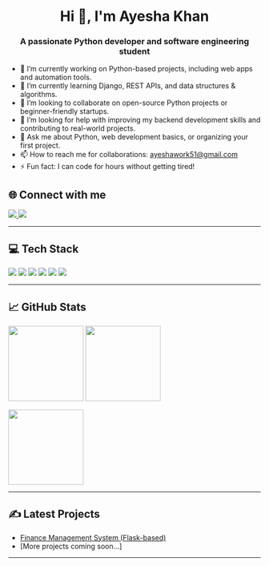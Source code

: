 <h1 align="center">Hi 👋, I'm Ayesha Khan</h1>
<h3 align="center">A passionate Python developer and software engineering student</h3>

- 🔭 I’m currently working on Python-based projects, including web apps and automation tools. <br>
- 🌱 I’m currently learning Django, REST APIs, and data structures & algorithms.<br>
- 👯 I’m looking to collaborate on open-source Python projects or beginner-friendly startups.<br>
- 🤔 I’m looking for help with improving my backend development skills and contributing to real-world projects.<br>
- 💬 Ask me about Python, web development basics, or organizing your first project.<br>
- 📫 How to reach me for collaborations: ayeshawork51@gmail.com<br>
- ⚡ Fun fact: I can code for hours without getting tired!<br>

## 🌐 Connect with me

<p align="left">
<a href="https://www.instagram.com/_aisha_8781/?hl=en" target="_blank">
  <img src="https://img.shields.io/badge/Instagram-E4405F?style=for-the-badge&logo=instagram&logoColor=white"/>
</a>
<a href="https://www.facebook.com/profile.php?id=100061190769574" target="_blank">
  <img src="https://img.shields.io/badge/Facebook-1877F2?style=for-the-badge&logo=facebook&logoColor=white"/>
</a>
</p>

---

## 💻 Tech Stack

<p>
  <img src="https://img.shields.io/badge/Python-3670A0?style=for-the-badge&logo=python&logoColor=white"/>
  <img src="https://img.shields.io/badge/Flask-000000?style=for-the-badge&logo=flask&logoColor=white"/>
  <img src="https://img.shields.io/badge/HTML5-E34F26?style=for-the-badge&logo=html5&logoColor=white"/>
  <img src="https://img.shields.io/badge/CSS3-1572B6?style=for-the-badge&logo=css3&logoColor=white"/>
  <img src="https://img.shields.io/badge/JavaScript-323330?style=for-the-badge&logo=javascript&logoColor=F7DF1E"/>
  <img src="https://img.shields.io/badge/MySQL-00758F?style=for-the-badge&logo=mysql&logoColor=white"/>
</p>

---

## 📈 GitHub Stats

<p align="left">
  <img src="https://github-readme-stats.vercel.app/api?username=Muhammadamanoffical&show_icons=true&theme=radical" height="150"/>
  <img src="https://github-readme-stats.vercel.app/api/top-langs/?username=Muhammadamanoffical&layout=compact&theme=radical" height="150"/>
</p>

<p align="left">
  <img src="https://github-readme-streak-stats.herokuapp.com/?user=Muhammadamanoffical&theme=radical" height="150"/>
</p>

---

## ✍️ Latest Projects

- [Finance Management System (Flask-based)](https://github.com/Ayeshakhan77/FinanceTracker)
- [More projects coming soon...]

---







